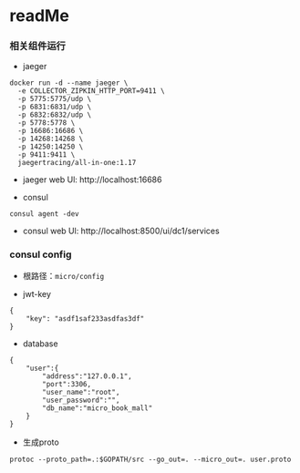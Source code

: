 # readMe


### 相关组件运行
- jaeger
```
docker run -d --name jaeger \
  -e COLLECTOR_ZIPKIN_HTTP_PORT=9411 \
  -p 5775:5775/udp \
  -p 6831:6831/udp \
  -p 6832:6832/udp \
  -p 5778:5778 \
  -p 16686:16686 \
  -p 14268:14268 \
  -p 14250:14250 \
  -p 9411:9411 \
  jaegertracing/all-in-one:1.17
```
- jaeger web Ul: http://localhost:16686

- consul
```
consul agent -dev
```
- consul web Ul: http://localhost:8500/ui/dc1/services



### consul config
 - 根路径：`micro/config`

- jwt-key
```
{
	"key": "asdf1saf233asdfas3df"
}
```
- database
```
{
    "user":{
        "address":"127.0.0.1",
        "port":3306,
        "user_name":"root",
        "user_password":"",
        "db_name":"micro_book_mall"
    }
}
```

- 生成proto
```
protoc --proto_path=.:$GOPATH/src --go_out=. --micro_out=. user.proto
```